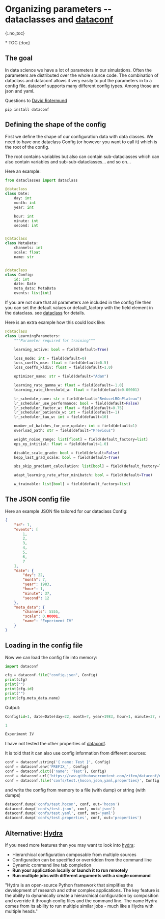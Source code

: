 # Organizing parameters -- dataclasses and [dataconf](https://github.com/zifeo/dataconf)
{:.no_toc}

<nav markdown="1" class="toc-class">
* TOC
{:toc}
</nav>

## The goal

In data science we have a lot of parameters in our simulations. Often the parameters are distributed over the whole source code. The combination of dataclass and dataconf allows it very easily to put the parameters in to a config file. dataconf supports many different config types. Among those are json and yaml.

Questions to [David Rotermund](mailto:davrot@uni-bremen.de)

```shell
pip install dataconf
```

## Defining the shape of the config

First we define the shape of our configuration data with data classes. We need to have one dataclass Config (or however you want to call it) which is the root of the config. 

The root contains variables but also can contain sub-dataclasses which can also contain variables and sub-sub-dataclasses... and so on... 

Here an example:  

```python
from dataclasses import dataclass

@dataclass
class Date:
    day: int
    month: int
    year: int

    hour: int
    minute: int
    second: int


@dataclass
class MetaData:
    channels: int
    scale: float
    name: str


@dataclass
class Config:
    id: int
    date: Date
    meta_data: MetaData
    events: list[int]
```

If you are not sure that all parameters are included in the config file then you can set the default values or default_factory with the field element in the dataclass. see [dataclass](https://davrot.github.io/pytutorial/python_basics/dataclass/) for details.

Here is an extra example how this could look like:

```python
@dataclass
class LearningParameters:
    """Parameter required for training"""

    learning_active: bool = field(default=True)

    loss_mode: int = field(default=0)
    loss_coeffs_mse: float = field(default=0.5)
    loss_coeffs_kldiv: float = field(default=1.0)

    optimizer_name: str = field(default="Adam")

    learning_rate_gamma_w: float = field(default=-1.0)
    learning_rate_threshold_w: float = field(default=0.00001)

    lr_schedule_name: str = field(default="ReduceLROnPlateau")
    lr_scheduler_use_performance: bool = field(default=False)
    lr_scheduler_factor_w: float = field(default=0.75)
    lr_scheduler_patience_w: int = field(default=-1)
    lr_scheduler_tau_w: int = field(default=10)

    number_of_batches_for_one_update: int = field(default=1)
    overload_path: str = field(default="Previous")

    weight_noise_range: list[float] = field(default_factory=list)
    eps_xy_intitial: float = field(default=1.0)

    disable_scale_grade: bool = field(default=False)
    kepp_last_grad_scale: bool = field(default=True)

    sbs_skip_gradient_calculation: list[bool] = field(default_factory=list)

    adapt_learning_rate_after_minibatch: bool = field(default=True)

    w_trainable: list[bool] = field(default_factory=list)
```

## The JSON config file

Here an example JSON file tailored for our dataclass Config:

```json
{
    "id": 1,
    "events": [
        1,
        2,
        3,
        4,
        5,
        6,
        7
    ],
    "date": {
        "day": 22,
        "month": 7,
        "year": 1983,
        "hour": 1,
        "minute": 37,
        "second": 12
    },
    "meta_data": {
        "channels": 5555,
        "scale": 0.00001,
        "name": "Experiment IV"
    }
}
```

## Loading in the config file

Now we can load the config file into memory:

```python
import dataconf

cfg = dataconf.file("config.json", Config)
print(cfg)
print("")
print(cfg.id)
print("")
print(cfg.meta_data.name)
```

Output:

```python
Config(id=1, date=Date(day=22, month=7, year=1983, hour=1, minute=37, second=12), meta_data=MetaData(channels=5555, scale=1e-05, name='Experiment IV'), events=[1, 2, 3, 4, 5, 6, 7])

1

Experiment IV
```

I have not tested the other properties of [dataconf](https://github.com/zifeo/dataconf).

It is told that it can also use config information from different sources:

```python
conf = dataconf.string('{ name: Test }', Config)
conf = dataconf.env('PREFIX_', Config)
conf = dataconf.dict({'name': 'Test'}, Config)
conf = dataconf.url('https://raw.githubusercontent.com/zifeo/dataconf/master/confs/test.hocon', Config)
conf = dataconf.file('confs/test.{hocon,json,yaml,properties}', Config)
```

and write the config from memory to a file (with dump) or string (with dumps)

```python
dataconf.dump('confs/test.hocon', conf, out='hocon')
dataconf.dump('confs/test.json', conf, out='json')
dataconf.dump('confs/test.yaml', conf, out='yaml')
dataconf.dump('confs/test.properties', conf, out='properties')
```

## Alternative: [Hydra](https://hydra.cc/)

If you need more features then you may want to look into [hydra](https://hydra.cc/): 

* Hierarchical configuration composable from multiple sources
* Configuration can be specified or overridden from the command line
* Dynamic command line tab completion
* **Run your application locally or launch it to run remotely**
* **Run multiple jobs with different arguments with a single command**

"Hydra is an open-source Python framework that simplifies the development of research and other complex applications. The key feature is the ability to dynamically create a hierarchical configuration by composition and override it through config files and the command line. The name Hydra comes from its ability to run multiple similar jobs - much like a Hydra with multiple heads."


